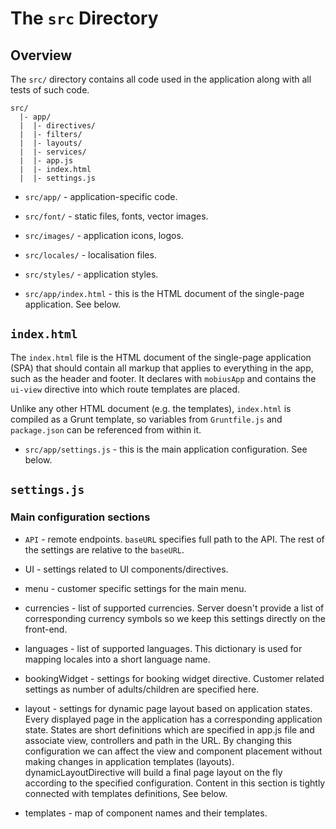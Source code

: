 # The `src` Directory

## Overview

The `src/` directory contains all code used in the application along with all
tests of such code.

```
src/
  |- app/
  |  |- directives/
  |  |- filters/
  |  |- layouts/
  |  |- services/
  |  |- app.js
  |  |- index.html
  |  |- settings.js
```

- `src/app/` - application-specific code.
- `src/font/` - static files, fonts, vector images.
- `src/images/` - application icons, logos.
- `src/locales/` - localisation files.
- `src/styles/` - application styles.

- `src/app/index.html` - this is the HTML document of the single-page application.
  See below.

## `index.html`

The `index.html` file is the HTML document of the single-page application (SPA)
that should contain all markup that applies to everything in the app, such as
the header and footer. It declares with `mobiusApp` and contains the `ui-view` directive into which route templates are
placed.

Unlike any other HTML document (e.g. the templates), `index.html` is compiled as
a Grunt template, so variables from `Gruntfile.js` and `package.json` can be
referenced from within it.

- `src/app/settings.js` - this is the main application configuration.
  See below.

## `settings.js`

### Main configuration sections

- `API` - remote endpoints. `baseURL` specifies full path to the API. The rest of the settings are relative to the `baseURL`.

- UI - settings related to UI components/directives.

- menu - customer specific settings for the main menu.

- currencies - list of supported currencies. Server doesn't provide a list of corresponding currency symbols so we keep this settings directly on the front-end.

- languages - list of supported languages. This dictionary is used for mapping locales into a short language name.

- bookingWidget - settings for booking widget directive. Customer related settings as number of adults/children are specified here.

- layout - settings for dynamic page layout based on application states. Every displayed page in the application has a corresponding application state. States are short definitions which are specified in app.js file and associate view, controllers and path in the URL. By changing this configuration we can affect the view and component placement without making changes in application templates (layouts). dynamicLayoutDirective will build a final page layout on the fly according to the specified configuration. Content in this section is tightly connected with templates definitions, See below.

- templates - map of component names and their templates.